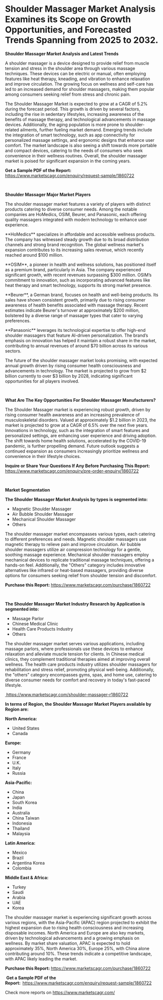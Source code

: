 <p><h1>Shoulder Massager Market Analysis Examines its Scope on Growth Opportunities, and Forecasted Trends Spanning from 2025 to 2032.</h1></p><p><strong>Shoulder Massager Market Analysis and Latest Trends</strong></p>
<p><p>A shoulder massager is a device designed to provide relief from muscle tension and stress in the shoulder area through various massage techniques. These devices can be electric or manual, often employing features like heat therapy, kneading, and vibration to enhance relaxation and improve circulation. The growing focus on wellness and self-care has led to an increased demand for shoulder massagers, making them popular among consumers seeking relief from stress and chronic pain.</p><p>The Shoulder Massager Market is expected to grow at a CAGR of 5.2% during the forecast period. This growth is driven by several factors, including the rise in sedentary lifestyles, increasing awareness of the benefits of massage therapy, and technological advancements in massage devices. Additionally, the aging population is more prone to shoulder-related ailments, further fueling market demand. Emerging trends include the integration of smart technology, such as app connectivity for personalized massage settings, and ergonomic designs that enhance user comfort. The market landscape is also seeing a shift towards more portable and compact devices, catering to the needs of consumers who seek convenience in their wellness routines. Overall, the shoulder massager market is poised for significant expansion in the coming years.</p></p>
<p><strong>Get a Sample PDF of the Report:&nbsp;</strong> <a href="https://www.marketscagr.com/enquiry/request-sample/1860722?utm_campaign=2660&utm_medium=2&utm_source=Github&utm_content=ia&utm_term=05042025&utm_id=shoulder-massager">https://www.marketscagr.com/enquiry/request-sample/1860722</a></p>
<p>&nbsp;</p>
<p><strong>Shoulder Massager Major Market Players</strong></p>
<p><p>The shoulder massager market features a variety of players with distinct products catering to diverse consumer needs. Among the notable companies are HoMedics, OSIM, Beurer, and Panasonic, each offering quality massagers integrated with modern technology to enhance user experience.</p><p>**HoMedics** specializes in affordable and accessible wellness products. The company has witnessed steady growth due to its broad distribution channels and strong brand recognition. The global wellness market's expansion contributes to its increasing sales revenue, which recently reached around $100 million.</p><p>**OSIM**, a pioneer in health and wellness solutions, has positioned itself as a premium brand, particularly in Asia. The company experienced significant growth, with recent revenues surpassing $300 million. OSIM’s commitment to innovation, such as incorporating advanced features like heat therapy and smart technology, supports its strong market presence.</p><p>**Beurer**, a German brand, focuses on health and well-being products. Its sales have shown consistent growth, primarily due to rising consumer awareness of health benefits associated with massage therapy. Recent estimates indicate Beurer's turnover at approximately $200 million, bolstered by a diverse range of massager types that cater to varying preferences.</p><p>**Panasonic** leverages its technological expertise to offer high-end shoulder massagers that feature AI-driven personalization. The brand’s emphasis on innovation has helped it maintain a robust share in the market, contributing to annual revenues of around $70 billion across its various sectors.</p><p>The future of the shoulder massager market looks promising, with expected annual growth driven by rising consumer health consciousness and advancements in technology. The market is projected to grow from $2 billion currently to over $3 billion by 2028, indicating significant opportunities for all players involved.</p></p>
<p>&nbsp;</p>
<p><strong>What Are The Key Opportunities For Shoulder Massager Manufacturers?</strong></p>
<p><p>The Shoulder Massager market is experiencing robust growth, driven by rising consumer health awareness and an increasing prevalence of musculoskeletal disorders. Valued at approximately $1.2 billion in 2023, the market is projected to grow at a CAGR of 6.5% over the next five years. Innovations in technology, such as the integration of smart features and personalized settings, are enhancing user experience and driving adoption. The shift towards home health solutions, accelerated by the COVID-19 pandemic, is further propelling demand. Future outlook suggests a continued expansion as consumers increasingly prioritize wellness and convenience in their lifestyle choices.</p></p>
<p><strong>Inquire or Share Your Questions If Any Before Purchasing This Report:</strong> <a href="https://www.marketscagr.com/enquiry/pre-order-enquiry/1860722?utm_campaign=2660&utm_medium=2&utm_source=Github&utm_content=ia&utm_term=05042025&utm_id=shoulder-massager">https://www.marketscagr.com/enquiry/pre-order-enquiry/1860722</a></p>
<p>&nbsp;</p>
<p><strong>Market Segmentation</strong></p>
<p><strong>The Shoulder Massager Market Analysis by types is segmented into:</strong></p>
<p><ul><li>Magnetic Shoulder Massager</li><li>Air Bubble Shoulder Massager</li><li>Mechanical Shoulder Massager</li><li>Others</li></ul></p>
<p><p>The shoulder massager market encompasses various types, each catering to different preferences and needs. Magnetic shoulder massagers use magnetic therapy to relieve pain and improve circulation. Air bubble shoulder massagers utilize air compression technology for a gentle, soothing massage experience. Mechanical shoulder massagers employ mechanical devices to replicate traditional massage techniques, offering a hands-on feel. Additionally, the "Others" category includes innovative alternatives like infrared or heat-based massagers, providing diverse options for consumers seeking relief from shoulder tension and discomfort.</p></p>
<p><strong>Purchase this Report:&nbsp;</strong><a href="https://www.marketscagr.com/purchase/1860722?utm_campaign=2660&utm_medium=2&utm_source=Github&utm_content=ia&utm_term=05042025&utm_id=shoulder-massager">https://www.marketscagr.com/purchase/1860722</a></p>
<p>&nbsp;</p>
<p><strong>The Shoulder Massager Market Industry Research by Application is segmented into:</strong></p>
<p><ul><li>Massage Parlor</li><li>Chinese Medical Clinic</li><li>Health Care Products Industry</li><li>Others</li></ul></p>
<p><p>The shoulder massager market serves various applications, including massage parlors, where professionals use these devices to enhance relaxation and alleviate muscle tension for clients. In Chinese medical clinics, they complement traditional therapies aimed at improving overall wellness. The health care products industry utilizes shoulder massagers for rehabilitation and stress relief, promoting physical well-being. Additionally, the "others" category encompasses gyms, spas, and home use, catering to diverse consumer needs for comfort and recovery in today's fast-paced lifestyle.</p></p>
<p><a href="https://www.marketscagr.com/shoulder-massager-r1860722?utm_campaign=2660&utm_medium=2&utm_source=Github&utm_content=ia&utm_term=05042025&utm_id=shoulder-massager">&nbsp;https://www.marketscagr.com/shoulder-massager-r1860722</a></p>
<p><strong>In terms of Region, the Shoulder Massager Market Players available by Region are:</strong></p>
<p>
    <p> <strong> North America: </strong>
        <ul>
            <li>United States</li>
            <li>Canada</li>
        </ul>
        </p> 
    <p> <strong> Europe: </strong>
        <ul>
            <li>Germany</li>
            <li>France</li>
            <li>U.K.</li>
            <li>Italy</li>
            <li>Russia</li>
        </ul>
        </p> 
    <p> <strong> Asia-Pacific: </strong>
        <ul>
            <li>China</li>
            <li>Japan</li>
            <li>South Korea</li>
            <li>India</li>
            <li>Australia</li>
            <li>China Taiwan</li>
            <li>Indonesia</li>
            <li>Thailand</li>
            <li>Malaysia</li>
        </ul>
        </p> 
    <p> <strong> Latin America: </strong>
        <ul>
            <li>Mexico</li>
            <li>Brazil</li>
            <li>Argentina Korea</li>
            <li>Colombia</li>
        </ul>
        </p> 
    <p> <strong> Middle East & Africa: </strong>
        <ul>
            <li>Turkey</li>
            <li>Saudi</li>
            <li>Arabia</li>
            <li>UAE</li>
            <li>Korea</li>
        </ul>
    </p>
    </p>
<p><p>The shoulder massager market is experiencing significant growth across various regions, with the Asia-Pacific (APAC) region projected to exhibit the highest expansion due to rising health consciousness and increasing disposable incomes. North America and Europe are also key markets, driven by technological advancements and a growing emphasis on wellness. By market share valuation, APAC is expected to hold approximately 35%, North America 30%, Europe 25%, with China alone contributing around 10%. These trends indicate a competitive landscape, with APAC likely leading the market.</p></p>
<p><strong>Purchase this Report: </strong><a href="https://www.marketscagr.com/purchase/1860722?utm_campaign=2660&utm_medium=2&utm_source=Github&utm_content=ia&utm_term=05042025&utm_id=shoulder-massager">https://www.marketscagr.com/purchase/1860722</a></p>
<p>&nbsp;<strong>Get a Sample PDF of the Report:&nbsp;&nbsp;</strong><a href="https://www.marketscagr.com/enquiry/request-sample/1860722?utm_campaign=2660&utm_medium=2&utm_source=Github&utm_content=ia&utm_term=05042025&utm_id=shoulder-massager">https://www.marketscagr.com/enquiry/request-sample/1860722</a></p>
<p><strong></strong></p>
<p>Check more reports on <a href="https://www.marketscagr.com/?utm_campaign=2660&utm_medium=2&utm_source=Github&utm_content=ia&utm_term=05042025&utm_id=shoulder-massager">https://www.marketscagr.com/</a></p>